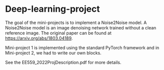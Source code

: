 # Deep-learning-project

The goal of the mini-projects is to implement a Noise2Noise model. A Noise2Noise model is an image denoising network trained without a clean reference image. The original paper can be found at https://arxiv.org/abs/1803.04189.

Mini-project 1 is implemented using the standard PyTorch framework and in Mini-project 2, we had to write our own blocks.

See the EE559_2022ProjDescription.pdf for more details.
